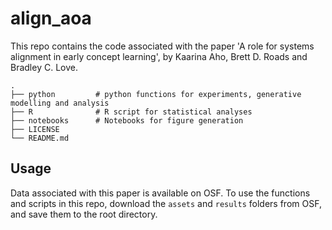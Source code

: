 # align_aoa

This repo contains the code associated with the paper 'A role for systems alignment in early concept learning', by Kaarina Aho, Brett D. Roads and Bradley C. Love.

```
.
├── python         # python functions for experiments, generative modelling and analysis
├── R              # R script for statistical analyses
├── notebooks      # Notebooks for figure generation
├── LICENSE
└── README.md
```

## Usage
Data associated with this paper is available on OSF. To use the functions and scripts in this repo, download the `assets` and `results` folders from OSF, and save them to the root directory.


